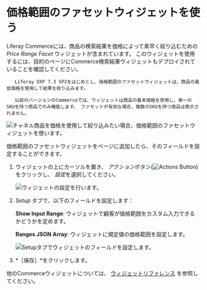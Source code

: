 # 価格範囲のファセットウィジェットを使う

Liferay Commerceには、商品の検索結果を価格によって素早く絞り込むための *Price Range Facet* ウィジェットが含まれています。 このウィジェットを使用するには、目的のページにCommerce検索結果ウィジェットもデプロイされていることを確認してください。

```{note}
   Liferay DXP 7.3 SP2をはじめとし、価格範囲のファセットウィジェットは、商品の最低価格を使用して結果を絞り込みます。

   以前のバージョンのCommerceでは、ウィジェットは商品の基本価格を使用し、単一のSKUを持つ商品でのみ機能します。 ファセットが有効な場合、複数のSKUを持つ商品は表示されません。
```

![チャネル商品を価格を使用して絞り込みたい場合、価格範囲のファセットウィジェットを使います。](using-the-price-range-facet-widget/images/01.png)

価格範囲のファセットウィジェットをページに追加したら、そのフィールドを設定することができます。

1. ウィジェットの上にカーソルを置き、 *アクション*ボタン(![Actions Button](../../images/icon-actions.png))をクリックし、 *設定*を選択してください。

   ![ウィジェットの設定を行います。](./using-the-price-range-facet-widget/images/02.png)

1. *Setup* タブで、以下のフィールドを設定します：

   **Show Input Range**: ウィジェットで顧客が価格範囲をカスタム入力できるかどうかを定めます。

   **Ranges JSON Array**: ウィジェットに規定値の価格範囲を設定します。

   ![Setupタブでウィジェットのフィールドを設定します。](using-the-price-range-facet-widget/images/03.png)

1. *［保存］*をクリックします。

他のCommerceウィジェットについては、 [ウィジェットリファレンス](../liferay-commerce-widgets/widget-reference.md) を参照してください。
